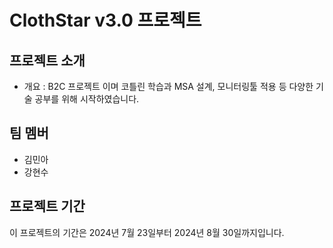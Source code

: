 # ClothStar v3.0 프로젝트

## 프로젝트 소개

- 개요 : B2C 프로젝트 이며 코틀린 학습과 MSA 설계, 모니터링툴 적용 등 다양한 기술 공부를 위해 시작하였습니다.

## 팀 멤버

- 김민아
- 강현수

## 프로젝트 기간

이 프로젝트의 기간은 2024년 7월 23일부터 2024년 8월 30일까지입니다.
